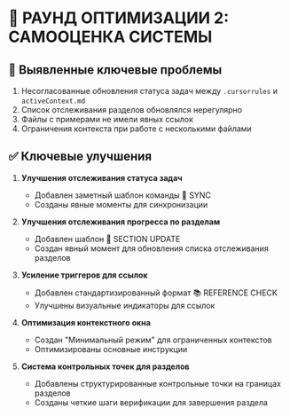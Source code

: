 # 🔄 РАУНД ОПТИМИЗАЦИИ 2: САМООЦЕНКА СИСТЕМЫ

## 🚨 Выявленные ключевые проблемы
1.  Несогласованные обновления статуса задач между `.cursorrules` и `activeContext.md`
2.  Список отслеживания разделов обновлялся нерегулярно
3.  Файлы с примерами не имели явных ссылок
4.  Ограничения контекста при работе с несколькими файлами

## ✅ Ключевые улучшения
1.  **Улучшения отслеживания статуса задач**
    -   Добавлен заметный шаблон команды 🔄 SYNC
    -   Созданы явные моменты для синхронизации

2.  **Улучшения отслеживания прогресса по разделам**
    -   Добавлен шаблон 🔄 SECTION UPDATE
    -   Создан явный момент для обновления списка отслеживания разделов

3.  **Усиление триггеров для ссылок**
    -   Добавлен стандартизированный формат 📚 REFERENCE CHECK
    -   Улучшены визуальные индикаторы для ссылок

4.  **Оптимизация контекстного окна**
    -   Создан "Минимальный режим" для ограниченных контекстов
    -   Оптимизированы основные инструкции

5.  **Система контрольных точек для разделов**
    -   Добавлены структурированные контрольные точки на границах разделов
    -   Созданы четкие шаги верификации для завершения раздела